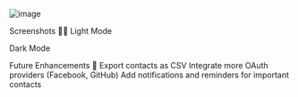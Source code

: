 
![image](https://github.com/user-attachments/assets/fcb7f5d5-18a6-4804-b03a-6f95529623ed)

Screenshots 🌙🌞
Light Mode

Dark Mode

Future Enhancements 🚧
Export contacts as CSV
Integrate more OAuth providers (Facebook, GitHub)
Add notifications and reminders for important contacts
